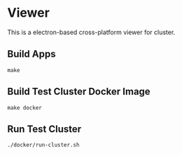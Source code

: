 # Viewer

This is a electron-based cross-platform viewer for cluster.

## Build Apps
```
make
```

## Build Test Cluster Docker Image 
```
make docker
```

## Run Test Cluster
```
./docker/run-cluster.sh
```
